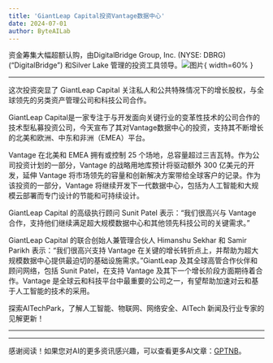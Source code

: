 ```yaml
---
title: 'GiantLeap Capital投资Vantage数据中心'
date: 2024-07-01
author: ByteAILab
---
```


资金筹集大幅超额认购，由DigitalBridge Group, Inc. (NYSE: DBRG) (“DigitalBridge”) 和Silver Lake 管理的投资工具领导。![图片](https://ai-techpark.com/wp-content/uploads/2024/06/GiantLeap-960x540.jpg){ width=60% }

---
这次投资突显了 GiantLeap Capital 关注私人和公共特殊情况下的增长股权，与全球领先的另类资产管理公司和科技公司合作。

GiantLeap Capital是一家专注于与开发面向关键行业的变革性技术的公司合作的技术型私募投资公司，今天宣布了其对Vantage数据中心的投资，支持其不断增长的北美和欧洲、中东和非洲（EMEA）平台。

Vantage 在北美和 EMEA 拥有或控制 25 个场地，总容量超过三吉瓦特。作为公司投资计划的一部分，Vantage 的战略用地库预计将驱动额外 300 亿美元的开发，延伸 Vantage 将市场领先的容量和创新解决方案带给全球客户的记录。作为该投资的一部分，Vantage 将继续开发下一代数据中心，包括为人工智能和大规模云部署而专门设计的节能和可持续设计。

GiantLeap Capital 的高级执行顾问 Sunit Patel 表示：“我们很高兴与 Vantage 合作，支持他们继续满足超大规模数据中心和其他领先科技公司的关键需求。”

GiantLeap Capital 的联合创始人兼管理合伙人 Himanshu Sekhar 和 Samir Parikh 表示：“我们很高兴支持 Vantage 在关键的增长转折点上，并帮助为超大规模数据中心提供最迫切的基础设施需求。”GiantLeap 及其全球高管合作伙伴和顾问网络，包括 Sunit Patel，在支持 Vantage 及其下一个增长阶段方面期待着合作。Vantage 是全球云和科技平台中最重要的公司之一，有望帮助加速对云和基于人工智能的技术的采用。

探索AITechPark，了解人工智能、物联网、网络安全、AITech 新闻及行业专家的见解更新！

---
---
感谢阅读！如果您对AI的更多资讯感兴趣，可以查看更多AI文章：[GPTNB](https://gptnb.com)。